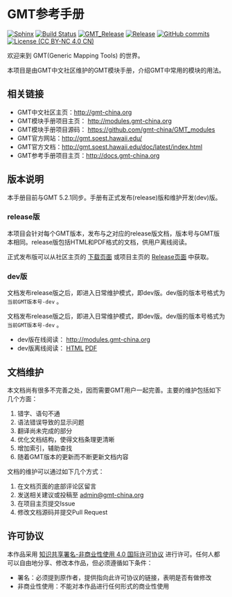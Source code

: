 # GMT参考手册

[![Sphinx](https://img.shields.io/badge/Powered%20by-Sphinx-orange.svg)](http://www.sphinx-doc.org/)
[![Build Status](https://travis-ci.org/gmt-china/GMT_modules.svg?branch=master)](https://travis-ci.org/gmt-china/GMT_modules)
[![GMT_Release](https://img.shields.io/badge/GMT%20Release-v5.2.1-blue.svg)](http://gmt.soest.hawaii.edu/)
[![Release](https://img.shields.io/github/release/gmt-china/GMT_modules.svg)](https://github.com/gmt-china/GMT_docs/releases)
[![GitHub commits](https://img.shields.io/github/commits-since/gmt-china/GMT_modules/v5.2.1.svg)]()
[![License (CC BY-NC 4.0 CN)](https://img.shields.io/badge/license-CC%20BY--NC%204.0-red.svg)](http://creativecommons.org/licenses/by-nc/4.0/)

欢迎来到 GMT(Generic Mapping Tools) 的世界。

本项目是由GMT中文社区维护的GMT模块手册，介绍GMT中常用的模块的用法。

## 相关链接

- GMT中文社区主页：http://gmt-china.org
- GMT模块手册项目主页： http://modules.gmt-china.org
- GMT模块手册项目源码： https://github.com/gmt-china/GMT_modules
- GMT官方网站：http://gmt.soest.hawaii.edu/
- GMT官方文档：http://gmt.soest.hawaii.edu/doc/latest/index.html
- GMT参考手册项目主页：http://docs.gmt-china.org

## 版本说明

本手册目前与GMT 5.2.1同步。手册有正式发布(release)版和维护开发(dev)版。

### release版

本项目会针对每个GMT版本，发布与之对应的release版文档，版本号与GMT版本相同。release版包括HTML和PDF格式的文档，供用户离线阅读。

正式发布版可以从社区主页的 [下载页面](http://gmt-china.org/download/) 或项目主页的 [Release页面](https://github.com/gmt-china/GMT_modules/releases) 中获取。

### dev版

文档发布release版之后，即进入日常维护模式，即dev版。dev版的版本号格式为 `当前GMT版本号-dev` 。

文档发布release版之后，即进入日常维护模式，即dev版。dev版的版本号格式为 `当前GMT版本号-dev` 。

- dev版在线阅读： http://modules.gmt-china.org
- dev版离线阅读： [HTML](https://github.com/gmt-china/GMT_modules/raw/doc-dev/GMT_modules-dev.zip) [PDF](https://github.com/gmt-china/GMT_modules/raw/doc-dev/GMT_modules-dev.pdf)

## 文档维护

本文档尚有很多不完善之处，因而需要GMT用户一起完善。主要的维护包括如下几个方面：

1. 错字、语句不通
2. 语法错误导致的显示问题
3. 翻译尚未完成的部分
4. 优化文档结构，使得文档条理更清晰
5. 增加索引，辅助查找
6. 随着GMT版本的更新而不断更新文档内容

文档的维护可以通过如下几个方式：

1. 在文档页面的底部评论区留言
2. 发送相关建议或投稿至 admin@gmt-china.org
3. 在项目主页提交Issue
4. 修改文档源码并提交Pull Request

## 许可协议

本作品采用 [知识共享署名-非商业性使用 4.0 国际许可协议](http://creativecommons.org/licenses/by-nc/4.0/) 进行许可。任何人都可以自由地分享、修改本作品，但必须遵循如下条件：

- 署名：必须提到原作者，提供指向此许可协议的链接，表明是否有做修改
- 非商业性使用：不能对本作品进行任何形式的商业性使用
